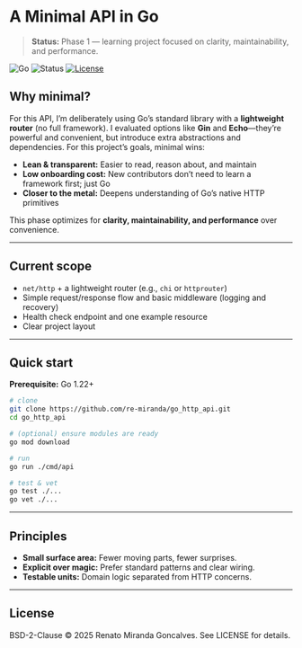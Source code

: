 # A Minimal API in Go

> **Status:** Phase 1 — learning project focused on clarity, maintainability, and performance.

![Go](https://img.shields.io/badge/Go-1.22%2B-00ADD8?logo=go)
![Status](https://img.shields.io/badge/status-experimental-blueviolet)
[![License](https://img.shields.io/badge/license-BSD--2--Clause-lightgrey)](LICENSE)

## Why minimal?

For this API, I’m deliberately using Go’s standard library with a **lightweight router** (no full framework). I evaluated options like **Gin** and **Echo**—they’re powerful and convenient, but introduce extra abstractions and dependencies. For this project’s goals, minimal wins:

- **Lean & transparent:** Easier to read, reason about, and maintain
- **Low onboarding cost:** New contributors don’t need to learn a framework first; just Go
- **Closer to the metal:** Deepens understanding of Go’s native HTTP primitives

This phase optimizes for **clarity, maintainability, and performance** over convenience.

---

## Current scope

- `net/http` + a lightweight router (e.g., `chi` or `httprouter`)
- Simple request/response flow and basic middleware (logging and recovery)
- Health check endpoint and one example resource
- Clear project layout

---

## Quick start

**Prerequisite:** Go 1.22+

```bash
# clone
git clone https://github.com/re-miranda/go_http_api.git
cd go_http_api

# (optional) ensure modules are ready
go mod download

# run
go run ./cmd/api

# test & vet
go test ./...
go vet ./...
```
---

## Principles

- **Small surface area:** Fewer moving parts, fewer surprises.
- **Explicit over magic:** Prefer standard patterns and clear wiring.
- **Testable units:** Domain logic separated from HTTP concerns.

---

## License

BSD-2-Clause © 2025 Renato Miranda Goncalves. See LICENSE for details.
